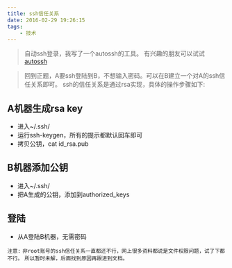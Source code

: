 ```yaml
---
title: ssh信任关系
date: 2016-02-29 19:26:15
tags: 
    - 技术
---
```


> 自动ssh登录，我写了一个autossh的工具。
> 有兴趣的朋友可以试试[autossh](https://github.com/anticpp/autossh)

> 回到正题，A要ssh登陆到B，不想输入密码。可以在B建立一个对A的ssh信任关系即可。
> ssh的信任关系是通过rsa实现，具体的操作步骤如下:

## A机器生成rsa key
  - 进入~/.ssh/
  - 运行ssh-keygen，所有的提示都默认回车即可
  - 拷贝公钥，cat id_rsa.pub

## B机器添加公钥
  - 进入~/.ssh/
  - 把A生成的公钥，添加到authorized_keys

## 登陆
  - 从A登陆B机器，无需密码


`注意:`
`非root账号的ssh信任关系一直都还不行，网上很多资料都说是文件权限问题，试了下都不行。`
`所以暂时未解，后面找到原因再跟进到文档。`

